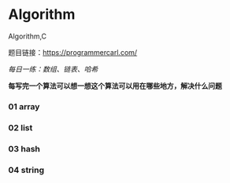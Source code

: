 # Algorithm
Algorithm,C

题目链接：https://programmercarl.com/

*每日一练：数组、链表、哈希*

**每写完一个算法可以想一想这个算法可以用在哪些地方，解决什么问题**
### 01 array
### 02 list
### 03 hash
### 04 string
